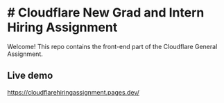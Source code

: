 # # Cloudflare New Grad and Intern Hiring Assignment

Welcome! This repo contains the front-end part of the Cloudflare General Assignment.

## Live demo
https://cloudflarehiringassignment.pages.dev/